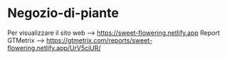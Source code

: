 # Negozio-di-piante
Per visualizzare il sito web --> https://sweet-flowering.netlify.app
Report GTMetrix --> https://gtmetrix.com/reports/sweet-flowering.netlify.app/UrV5ciUR/
